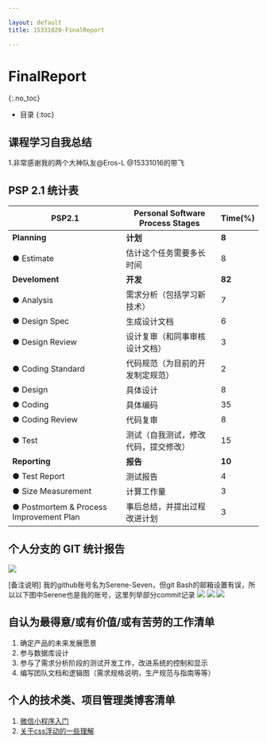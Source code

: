 ```yaml
---

layout: default
title: 15331020-FinalReport

---
```

# FinalReport
{:.no_toc}

* 目录
{:toc}

## 课程学习自我总结

1.非常感谢我的两个大神队友@Eros-L @15331016的带飞

## PSP 2.1 统计表

| PSP2.1          | Personal Software Process Stages | Time(%) |
|-----------------|----------------------------------|---------|
|**Planning**         |	**计划**	                            |    **8**    |
|● Estimate         |	估计这个任务需要多长时间             |	8      |
|**Develoment**       |	**开发**                              |	**82**    |
|● Analysis         |	需求分析（包括学习新技术）            |	7      |
|● Design Spec      |	生成设计文档                        |	6      |
|● Design Review    |	设计复审（和同事审核设计文档）         |	3    |
|● Coding Standard  |	代码规范（为目前的开发制定规范）       |	2    |
|● Design           |	具体设计                           |	8    |
|● Coding           |	具体编码                           |	35   |
|● Coding Review    |	代码复审                           |	8    |
|● Test             |	测试（自我测试，修改代码，提交修改）    |	15      |
|**Reporting**        |	**报告**                               |	**10**    |
|● Test Report      |	测试报告                           |	4    |
|● Size Measurement |	计算工作量                         |	3       |
|● Postmortem & Process Improvement Plan|	事后总结，并提出过程改进计划|	3|

## 个人分支的 GIT 统计报告

![](https://raw.githubusercontent.com/OrderingService/Dashboard/gh-pages/imgs/15331020_commit.png)

[备注说明]
我的github账号名为Serene-Seven，但git Bash的邮箱设置有误，所以以下图中Serene也是我的账号，这里列举部分commit记录
![](https://img-blog.csdn.net/20180630141530942)
![](https://img-blog.csdn.net/20180630141539375)
![](https://img-blog.csdn.net/20180630141546295)

## 自认为最得意/或有价值/或有苦劳的工作清单

1. 确定产品的未来发展愿景
2. 参与数据库设计
3. 参与了需求分析阶段的测试开发工作，改进系统的控制和显示
4. 编写团队文档和逻辑图（需求规格说明，生产规范与指南等等）

## 个人的技术类、项目管理类博客清单

1. [微信小程序入门](https://blog.csdn.net/a657997301/article/details/79954673)
2. [关于css浮动的一些理解](https://blog.csdn.net/a657997301/article/details/79954673)
